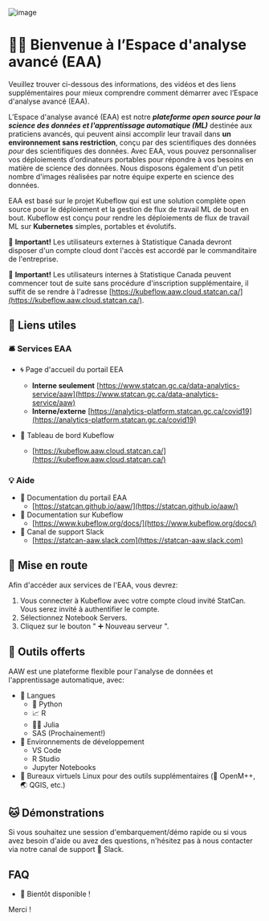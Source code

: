 ![image](https://user-images.githubusercontent.com/8212170/158243976-0ee25082-f3dc-4724-b8c3-1430c7f2a461.png)

# 🧙🔮 Bienvenue à l’Espace d'analyse avancé (EAA)

Veuillez trouver ci-dessous des informations, des vidéos et des liens
supplémentaires pour mieux comprendre comment démarrer avec l’Espace d'analyse
avancé (EAA).

L’Espace d'analyse avancé (EAA) est notre **_plateforme open source pour la
science des données et l'apprentissage automatique (ML)_** destinée aux
praticiens avancés, qui peuvent ainsi accomplir leur travail dans **un
environnement sans restriction**, conçu par des scientifiques des données _pour_
des scientifiques des données. Avec EAA, vous pouvez personnaliser vos
déploiements d'ordinateurs portables pour répondre à vos besoins en matière de
science des données. Nous disposons également d'un petit nombre d'images
réalisées par notre équipe experte en science des données.

EAA est basé sur le projet Kubeflow qui est une solution complète open source
pour le déploiement et la gestion de flux de travail ML de bout en bout.
Kubeflow est conçu pour rendre les déploiements de flux de travail ML sur
**Kubernetes** simples, portables et évolutifs.

🔔 **Important!** Les utilisateurs externes à Statistique Canada devront
disposer d'un compte cloud dont l'accès est accordé par le commanditaire de
l'entreprise.

🔔 **Important!** Les utilisateurs internes à Statistique Canada peuvent
commencer tout de suite sans procédure d'inscription supplémentaire, il suffit
de se rendre à l'adresse
[https://kubeflow.aaw.cloud.statcan.ca/](https://kubeflow.aaw.cloud.statcan.ca/).

## 🔗 Liens utiles

### 🛎️ Services EAA

- 🌀 Page d'accueil du portail EEA

  - **Interne seulement**
    [https://www.statcan.gc.ca/data-analytics-service/aaw](https://www.statcan.gc.ca/data-analytics-service/aaw)
  - **Interne/externe**
    [https://analytics-platform.statcan.gc.ca/covid19](https://analytics-platform.statcan.gc.ca/covid19)

- 🤖 Tableau de bord Kubeflow
  - [https://kubeflow.aaw.cloud.statcan.ca/](https://kubeflow.aaw.cloud.statcan.ca/)

### 💡 Aide

- 📗 Documentation du portail EAA
  - [https://statcan.github.io/aaw/](https://statcan.github.io/aaw/)
- 📘 Documentation sur Kubeflow
  - [https://www.kubeflow.org/docs/](https://www.kubeflow.org/docs/)
- 🤝 Canal de support Slack
  - [https://statcan-aaw.slack.com](https://statcan-aaw.slack.com)

## 🧭 Mise en route

Afin d'accéder aux services de l'EAA, vous devrez:

1. Vous connecter à Kubeflow avec votre compte cloud invité StatCan. Vous serez
   invité à authentifier le compte.
2. Sélectionnez Notebook Servers.
3. Cliquez sur le bouton " ➕ Nouveau serveur ".

## 🧰 Outils offerts

AAW est une plateforme flexible pour l'analyse de données et l'apprentissage
automatique, avec:

- 📜 Langues
  - 🐍 Python
  - 📈 R
  - 👩🔬 Julia
  - SAS (Prochainement!)
- 🧮 Environnements de développement
  - VS Code
  - R Studio
  - Jupyter Notebooks
- 🐧 Bureaux virtuels Linux pour des outils supplémentaires (🧫 OpenM++, 🌏
  QGIS, etc.)

## 🐱 Démonstrations

Si vous souhaitez une session d'embarquement/démo rapide ou si vous avez besoin
d'aide ou avez des questions, n'hésitez pas à nous contacter via notre canal de
support 🤝 Slack.

## FAQ

- 🚧 Bientôt disponible !

Merci !
